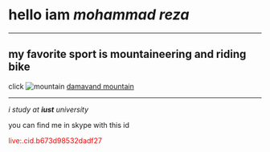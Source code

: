 # hello iam *mohammad reza*<br>
___
## my favorite sport is mountaineering and riding bike
click ![mountain](https://cosmosmagazine.com/wp-content/uploads/2020/02/190218-mount-full.jpg)
[damavand mountain](https://www.tabnak.ir/fa/news/900341/%D8%AF%D9%85%D8%A7%D9%88%D9%86%D8%AF-%D8%A7%D8%B2-%D8%B2%D8%A7%D9%88%DB%8C%D9%87%E2%80%8C%D8%A7%DB%8C-%DA%A9%D9%87-%D8%AA%D8%A7-%D8%A8%D9%87-%D8%AD%D8%A7%D9%84-%D9%86%D8%AF%DB%8C%D8%AF%D9%87%E2%80%8C%D8%A7%DB%8C%D8%AF)
***
*i study at **iust** university*<br>
<!DOCTYPE html>
<html>
 <head>
 </head>
 <body>
 <p>you can find me in skype with this id </p><p style="color:red">live:.cid.b673d98532dadf27<br></p>
 </body>
</html>


